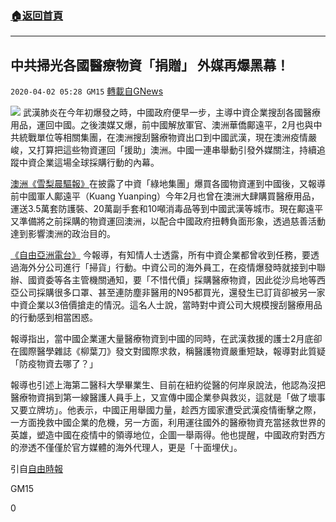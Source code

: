 ###  [:house:返回首頁](https://github.com/ourhimalayas/txt)
---

## 中共掃光各國醫療物資「捐贈」 外媒再爆黑幕！
`2020-04-02 05:28 GM15` [轉載自GNews](https://gnews.org/zh-hant/159942/)

![](https://s3-ap-northeast-1.amazonaws.com/news.guo.offload.media/wp-content/uploads/2020/04/02052321/php81ELdb.jpg)
武漢肺炎在今年初爆發之時，中國政府便早一步，主導中資企業搜刮各國醫療用品，運回中國。之後澳媒又爆，前中國解放軍官、澳洲華僑鄺遠平，2月也與中共統戰單位等相關集團，在澳洲搜刮醫療物資出口到中國武漢，現在澳洲疫情嚴峻，又打算把這些物資運回「援助」澳洲。中國一連串舉動引發外媒關注，持續追蹤中資企業這場全球採購行動的內幕。

[澳洲《雪梨晨驅報》](https://www.smh.com.au/national/former-chinese-military-man-behind-export-of-tonnes-of-medical-supplies-20200330-p54f8a.html)在披露了中資「綠地集團」爆買各國物資運到中國後，又報導前中國軍人鄺遠平（Kuang Yuanping）今年2月也曾在澳洲大肆購買醫療用品，運送3.5萬套防護裝、20萬副手套和10噸消毒品等到中國武漢等城市。現在鄺遠平又準備將之前採購的物資運回澳洲，以配合中國政府扭轉負面形象，透過慈善活動達到影響澳洲的政治目的。

[《自由亞洲電台》](https://www.rfa.org/mandarin/yataibaodao/huanjing/hj-04012020102539.html) 今報導，有知情人士透露，所有中資企業都曾收到任務，要透過海外分公司進行「掃貨」行動。中資公司的海外員工，在疫情爆發時就接到中聯辦、國資委等各主管機關通知，要「不惜代價」採購醫療物資，因此從沙烏地等西亞公司採購很多口罩、甚至連防塵非醫用的N95都買光，還發生已訂貨卻被另一家中資企業以3倍價搶走的情況。這名人士說，當時對中資公司大規模搜刮醫療用品的行動感到相當困惑。

報導指出，當中國企業運大量醫療物資到中國的同時，在武漢救援的護士2月底卻在國際醫學雜誌《柳葉刀》發文對國際求救，稱醫護物資嚴重短缺，報導對此質疑「防疫物資去哪了？」

報導也引述上海第二醫科大學畢業生、目前在紐約從醫的何岸泉說法，他認為沒把醫療物資捐到第一線醫護人員手上，又宣傳中國企業參與救災，這就是「做了壞事又要立牌坊」。他表示，中國正用舉國力量，趁西方國家遭受武漢疫情衝擊之際，一方面挽救中國企業的危機，另一方面，利用運往國外的醫療物資充當拯救世界的英雄，塑造中國在疫情中的領導地位，企圖一舉兩得。他也提醒，中國政府對西方的滲透不僅僅於官方媒體的海外代理人，更是「十面埋伏」。

引自[自由時報](https://news.ltn.com.tw/news/world/breakingnews/3120715)

GM15

0
